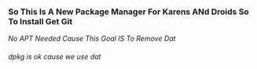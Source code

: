 ### So This Is A New Package Manager For Karens ANd Droids So To Install Get Git
   *No APT Needed Cause This Goal IS To Remove Dat*
###### dpkg is ok cause we use dat
